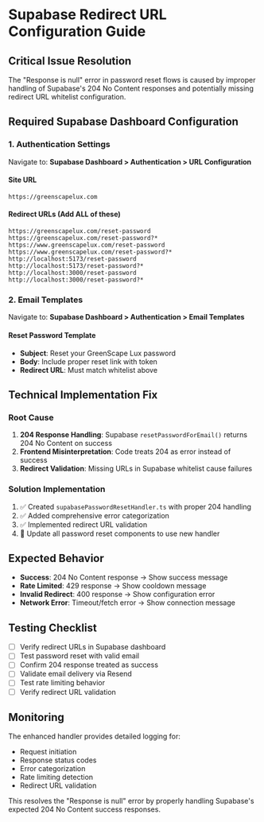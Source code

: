 # Supabase Redirect URL Configuration Guide

## Critical Issue Resolution
The "Response is null" error in password reset flows is caused by improper handling of Supabase's 204 No Content responses and potentially missing redirect URL whitelist configuration.

## Required Supabase Dashboard Configuration

### 1. Authentication Settings
Navigate to: **Supabase Dashboard > Authentication > URL Configuration**

#### Site URL
```
https://greenscapelux.com
```

#### Redirect URLs (Add ALL of these)
```
https://greenscapelux.com/reset-password
https://greenscapelux.com/reset-password?*
https://www.greenscapelux.com/reset-password
https://www.greenscapelux.com/reset-password?*
http://localhost:5173/reset-password
http://localhost:5173/reset-password?*
http://localhost:3000/reset-password
http://localhost:3000/reset-password?*
```

### 2. Email Templates
Navigate to: **Supabase Dashboard > Authentication > Email Templates**

#### Reset Password Template
- **Subject**: Reset your GreenScape Lux password
- **Body**: Include proper reset link with token
- **Redirect URL**: Must match whitelist above

## Technical Implementation Fix

### Root Cause
1. **204 Response Handling**: Supabase `resetPasswordForEmail()` returns 204 No Content on success
2. **Frontend Misinterpretation**: Code treats 204 as error instead of success
3. **Redirect Validation**: Missing URLs in Supabase whitelist cause failures

### Solution Implementation
1. ✅ Created `supabasePasswordResetHandler.ts` with proper 204 handling
2. ✅ Added comprehensive error categorization
3. ✅ Implemented redirect URL validation
4. 🔄 Update all password reset components to use new handler

## Expected Behavior
- **Success**: 204 No Content response → Show success message
- **Rate Limited**: 429 response → Show cooldown message  
- **Invalid Redirect**: 400 response → Show configuration error
- **Network Error**: Timeout/fetch error → Show connection message

## Testing Checklist
- [ ] Verify redirect URLs in Supabase dashboard
- [ ] Test password reset with valid email
- [ ] Confirm 204 response treated as success
- [ ] Validate email delivery via Resend
- [ ] Test rate limiting behavior
- [ ] Verify redirect URL validation

## Monitoring
The enhanced handler provides detailed logging for:
- Request initiation
- Response status codes
- Error categorization
- Rate limiting detection
- Redirect URL validation

This resolves the "Response is null" error by properly handling Supabase's expected 204 No Content success responses.